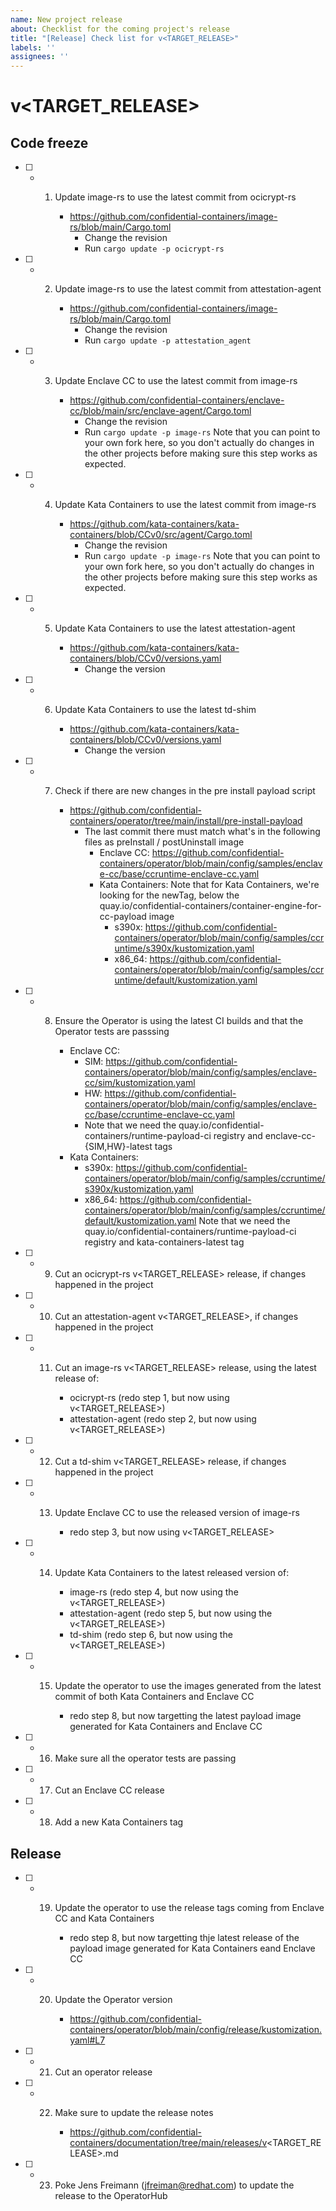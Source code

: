 ```yaml
---
name: New project release
about: Checklist for the coming project's release
title: "[Release] Check list for v<TARGET_RELEASE>"
labels: ''
assignees: ''
---
```


# v<TARGET_RELEASE>

## Code freeze

- [ ] - 1. Update image-rs to use the latest commit from ocicrypt-rs
        
        * https://github.com/confidential-containers/image-rs/blob/main/Cargo.toml
          * Change the revision
          * Run `cargo update -p ocicrypt-rs`

- [ ] - 2. Update image-rs to use the latest commit from attestation-agent

        * https://github.com/confidential-containers/image-rs/blob/main/Cargo.toml
          * Change the revision
          * Run `cargo update -p attestation_agent`

- [ ] - 3. Update Enclave CC to use the latest commit from image-rs

        * https://github.com/confidential-containers/enclave-cc/blob/main/src/enclave-agent/Cargo.toml
          * Change the revision
          * Run `cargo update -p image-rs`
        Note that you can point to your own fork here, so you don't actually do changes in the other projects
        before making sure this step works as expected.

- [ ] - 4. Update Kata Containers to use the latest commit from image-rs

        * https://github.com/kata-containers/kata-containers/blob/CCv0/src/agent/Cargo.toml
          * Change the revision
          * Run `cargo update -p image-rs`
        Note that you can point to your own fork here, so you don't actually do changes in the other projects
        before making sure this step works as expected.

- [ ] - 5. Update Kata Containers to use the latest attestation-agent

        * https://github.com/kata-containers/kata-containers/blob/CCv0/versions.yaml
          * Change the version

- [ ] - 6. Update Kata Containers to use the latest td-shim

        * https://github.com/kata-containers/kata-containers/blob/CCv0/versions.yaml
          * Change the version

- [ ] - 7. Check if there are new changes in the pre install payload script

        * https://github.com/confidential-containers/operator/tree/main/install/pre-install-payload
          * The last commit there must match what's in the following files as preInstall / postUninstall image
            * Enclave CC: https://github.com/confidential-containers/operator/blob/main/config/samples/enclave-cc/base/ccruntime-enclave-cc.yaml
            * Kata Containers:
              Note that for Kata Containers, we're looking for the newTag, below the quay.io/confidential-containers/container-engine-for-cc-payload image
              * s390x: https://github.com/confidential-containers/operator/blob/main/config/samples/ccruntime/s390x/kustomization.yaml
              * x86_64: https://github.com/confidential-containers/operator/blob/main/config/samples/ccruntime/default/kustomization.yaml

- [ ] - 8. Ensure the Operator is using the latest CI builds and that the Operator tests are passsing

        * Enclave CC:
          * SIM: https://github.com/confidential-containers/operator/blob/main/config/samples/enclave-cc/sim/kustomization.yaml
          * HW: https://github.com/confidential-containers/operator/blob/main/config/samples/enclave-cc/base/ccruntime-enclave-cc.yaml
          * Note that we need the quay.io/confidential-containers/runtime-payload-ci registry and enclave-cc-{SIM,HW}-latest tags
        * Kata Containers:
          * s390x: https://github.com/confidential-containers/operator/blob/main/config/samples/ccruntime/s390x/kustomization.yaml
          * x86_64: https://github.com/confidential-containers/operator/blob/main/config/samples/ccruntime/default/kustomization.yaml
          Note that we need the quay.io/confidential-containers/runtime-payload-ci registry and kata-containers-latest tag

- [ ] - 9. Cut an ocicrypt-rs v<TARGET_RELEASE> release, if changes happened in the project

- [ ] - 10. Cut an attestation-agent v<TARGET_RELEASE>, if changes happened in the project

- [ ] - 11. Cut an image-rs v<TARGET_RELEASE> release, using the latest release of:

        * ocicrypt-rs (redo step 1, but now using v<TARGET_RELEASE>)
        * attestation-agent (redo step 2, but now using v<TARGET_RELEASE>)

- [ ] - 12. Cut a td-shim v<TARGET_RELEASE> release, if changes happened in the project

- [ ] - 13. Update Enclave CC to use the released version of image-rs

        * redo step 3, but now using v<TARGET_RELEASE>

- [ ] - 14. Update Kata Containers to the latest released version of:

        * image-rs (redo step 4, but now using the v<TARGET_RELEASE>)
        * attestation-agent (redo step 5, but now using the v<TARGET_RELEASE>)
        * td-shim (redo step 6, but now using the v<TARGET_RELEASE>)

- [ ] - 15. Update the operator to use the images generated from the latest commit of both Kata Containers and Enclave CC

        * redo step 8, but now targetting the latest payload image generated for Kata Containers and Enclave CC

- [ ] - 16. Make sure all the operator tests are passing

- [ ] - 17. Cut an Enclave CC release

- [ ] - 18. Add a new Kata Containers tag

## Release

- [ ] - 19. Update the operator to use the release tags coming from Enclave CC and Kata Containers

        * redo step 8, but now targetting thje latest release of the payload image generated for Kata Containers eand Enclave CC

- [ ] - 20. Update the Operator version

        * https://github.com/confidential-containers/operator/blob/main/config/release/kustomization.yaml#L7

- [ ] - 21. Cut an operator release

- [ ] - 22. Make sure to update the release notes

        * https://github.com/confidential-containers/documentation/tree/main/releases/v<TARGET_RELEASE>.md
        
- [ ] - 23. Poke Jens Freimann (jfreiman@redhat.com) to update the release to the OperatorHub
